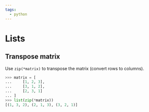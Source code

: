 ```yaml
---
tags:
  - python
---
```


# Lists

## Transpose matrix

Use `zip(*matrix)` to transpose the matrix (convert rows to columns).

```python
>>> matrix = [
...     [1, 2, 3],
...     [3, 1, 2],
...     [2, 3, 1]
... ]
>>> list(zip(*matrix))
[(1, 3, 2), (2, 1, 3), (3, 2, 1)]
```
